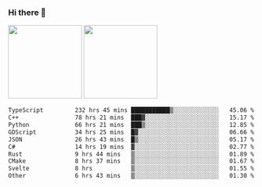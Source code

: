 ### Hi there 👋

<img height="150em" src="https://github-readme-stats.vercel.app/api?username=EddieDover&count_private=true&include_all_commits=true&show_icons=true&theme=dracula&hide_border=false&rank_icon=percentile"/>
<img height="150em" src="https://github-readme-stats.vercel.app/api/top-langs/?username=EddieDover&theme=dracula&hide_border=false&&layout=compact&langs_count=20" />

<!--START_SECTION:waka-->

```txt
TypeScript         232 hrs 45 mins ███████████▒░░░░░░░░░░░░░   45.06 %
C++                78 hrs 21 mins  ███▓░░░░░░░░░░░░░░░░░░░░░   15.17 %
Python             66 hrs 21 mins  ███▒░░░░░░░░░░░░░░░░░░░░░   12.85 %
GDScript           34 hrs 25 mins  █▓░░░░░░░░░░░░░░░░░░░░░░░   06.66 %
JSON               26 hrs 43 mins  █▒░░░░░░░░░░░░░░░░░░░░░░░   05.17 %
C#                 14 hrs 19 mins  ▓░░░░░░░░░░░░░░░░░░░░░░░░   02.77 %
Rust               9 hrs 44 mins   ▒░░░░░░░░░░░░░░░░░░░░░░░░   01.89 %
CMake              8 hrs 37 mins   ▒░░░░░░░░░░░░░░░░░░░░░░░░   01.67 %
Svelte             8 hrs           ▒░░░░░░░░░░░░░░░░░░░░░░░░   01.55 %
Other              6 hrs 43 mins   ▒░░░░░░░░░░░░░░░░░░░░░░░░   01.30 %
```

<!--END_SECTION:waka-->

<!--
**EddieDover/EddieDover** is a ✨ _special_ ✨ repository because its `README.md` (this file) appears on your GitHub profile.

Here are some ideas to get you started:

- 🔭 I’m currently working on ...
- 🌱 I’m currently learning ...
- 👯 I’m looking to collaborate on ...
- 🤔 I’m looking for help with ...
- 💬 Ask me about ...
- 📫 How to reach me: ...
- 😄 Pronouns: ...
- ⚡ Fun fact: ...
-->
<a rel="me" href="https://techhub.social/@EddieDover"></a>
